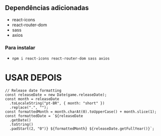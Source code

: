 ## Dependências adicionadas

- react-icons
- react-router-dom
- sass
- axios

### Para instalar

- `npm i react-icons react-router-dom sass axios`

# USAR DEPOIS

```tsx
// Release date formatting
const releaseDate = new Date(game.releaseDate);
const month = releaseDate
  .toLocaleString("pt-BR", { month: "short" })
  .replace(".", "");
const formattedMonth = month.charAt(0).toUpperCase() + month.slice(1);
const formattedDate = `${releaseDate
  .getDate()
  .toString()
  .padStart(2, "0")} ${formattedMonth} ${releaseDate.getFullYear()}`;
```
